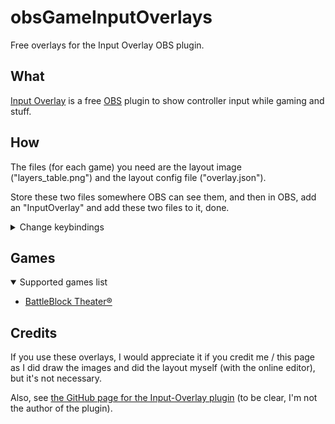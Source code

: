 # obsGameInputOverlays

Free overlays for the Input Overlay OBS plugin.

## What

[Input Overlay](https://obsproject.com/forum/resources/input-overlay.552/) is a free [OBS](https://obsproject.com/) plugin to show controller input while gaming and stuff.

## How

The files (for each game) you need are the layout image ("layers_table.png") and the layout config file ("overlay.json").

Store these two files somewhere OBS can see them, and then in OBS, add an "InputOverlay" and add these two files to it, done.

<details closed>
<summary>Change keybindings</summary>

To modify keybindings, put both files in the [official input overlay online editor](https://univrsal.github.io/input-overlay/cct/)
and click on an image and select "Edit selected element" on the right.

You might need to move the canvas with one right click and stop moving with one left click to see the image.
Because these are HQ images and zooming out is not enough.

Then on the left, there is an input field labeled "Keycode" where you input your key
(the site should detect any button press and update this field) to apply hit OK.

When you're ready, select "Export to JSON" and now that's your new layout config file ("overlay.json") with your custom keybindings.

</details>

## Games

<details open>
<summary>Supported games list</summary>

- [BattleBlock Theater®](./battleblocktheater/README.md#what)

</details>

## Credits

If you use these overlays, I would appreciate it if you credit me / this page as I did draw the images and did the layout myself (with the online editor),
but it's not necessary.

Also, see [the GitHub page for the Input-Overlay plugin](https://github.com/univrsal/input-overlay) (to be clear, I'm not the author of the plugin).
